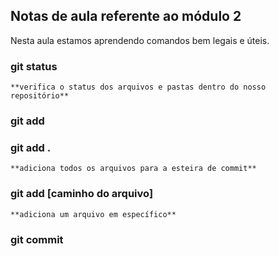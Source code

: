 ## Notas de aula referente ao módulo 2

Nesta aula estamos aprendendo comandos bem legais e úteis.


### git status
    **verifica o status dos arquivos e pastas dentro do nosso repositório** 

### git add

### git add .
    **adiciona todos os arquivos para a esteira de commit**

### git add [caminho do arquivo]
    **adiciona um arquivo em específico**

### git commit